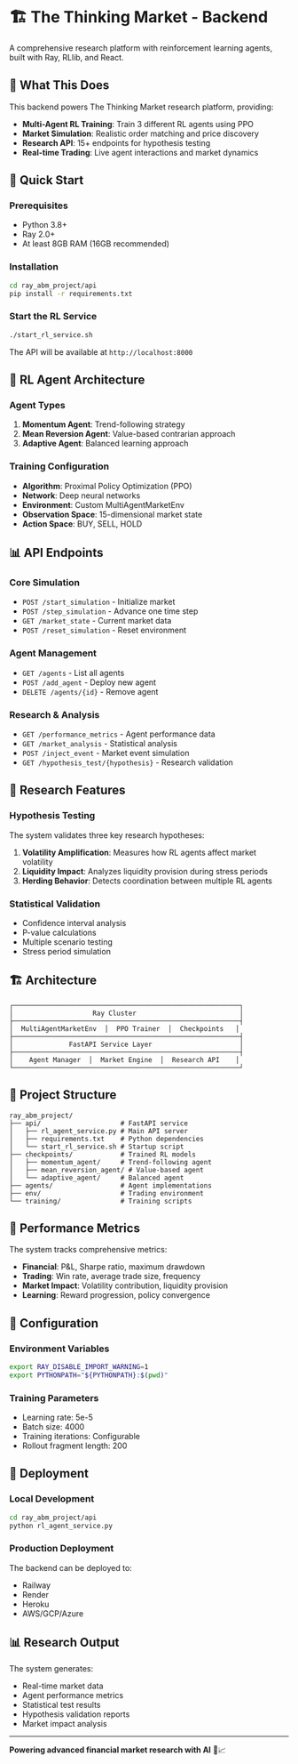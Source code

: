 # 🏗️ **The Thinking Market - Backend**

A comprehensive research platform with reinforcement learning agents, built with Ray, RLlib, and React.

## 🎯 **What This Does**

This backend powers The Thinking Market research platform, providing:

- **Multi-Agent RL Training**: Train 3 different RL agents using PPO
- **Market Simulation**: Realistic order matching and price discovery
- **Research API**: 15+ endpoints for hypothesis testing
- **Real-time Trading**: Live agent interactions and market dynamics

## 🚀 **Quick Start**

### Prerequisites
- Python 3.8+
- Ray 2.0+
- At least 8GB RAM (16GB recommended)

### Installation
```bash
cd ray_abm_project/api
pip install -r requirements.txt
```

### Start the RL Service
```bash
./start_rl_service.sh
```

The API will be available at `http://localhost:8000`

## 🧠 **RL Agent Architecture**

### Agent Types
1. **Momentum Agent**: Trend-following strategy
2. **Mean Reversion Agent**: Value-based contrarian approach  
3. **Adaptive Agent**: Balanced learning approach

### Training Configuration
- **Algorithm**: Proximal Policy Optimization (PPO)
- **Network**: Deep neural networks
- **Environment**: Custom MultiAgentMarketEnv
- **Observation Space**: 15-dimensional market state
- **Action Space**: BUY, SELL, HOLD

## 📊 **API Endpoints**

### Core Simulation
- `POST /start_simulation` - Initialize market
- `POST /step_simulation` - Advance one time step
- `GET /market_state` - Current market data
- `POST /reset_simulation` - Reset environment

### Agent Management  
- `GET /agents` - List all agents
- `POST /add_agent` - Deploy new agent
- `DELETE /agents/{id}` - Remove agent

### Research & Analysis
- `GET /performance_metrics` - Agent performance data
- `GET /market_analysis` - Statistical analysis
- `POST /inject_event` - Market event simulation
- `GET /hypothesis_test/{hypothesis}` - Research validation

## 🔬 **Research Features**

### Hypothesis Testing
The system validates three key research hypotheses:

1. **Volatility Amplification**: Measures how RL agents affect market volatility
2. **Liquidity Impact**: Analyzes liquidity provision during stress periods  
3. **Herding Behavior**: Detects coordination between multiple RL agents

### Statistical Validation
- Confidence interval analysis
- P-value calculations
- Multiple scenario testing
- Stress period simulation

## 🏗️ **Architecture**

```
┌─────────────────────────────────────────────────────────┐
│                    Ray Cluster                          │
├─────────────────────────────────────────────────────────┤
│  MultiAgentMarketEnv  │  PPO Trainer  │  Checkpoints   │
├─────────────────────────────────────────────────────────┤
│              FastAPI Service Layer                      │
├─────────────────────────────────────────────────────────┤
│    Agent Manager  │  Market Engine  │  Research API    │
└─────────────────────────────────────────────────────────┘
```

## 📁 **Project Structure**

```
ray_abm_project/
├── api/                    # FastAPI service
│   ├── rl_agent_service.py # Main API server
│   ├── requirements.txt    # Python dependencies
│   └── start_rl_service.sh # Startup script
├── checkpoints/            # Trained RL models
│   ├── momentum_agent/     # Trend-following agent
│   ├── mean_reversion_agent/ # Value-based agent
│   └── adaptive_agent/     # Balanced agent
├── agents/                 # Agent implementations
├── env/                    # Trading environment
└── training/               # Training scripts
```

## 🎯 **Performance Metrics**

The system tracks comprehensive metrics:

- **Financial**: P&L, Sharpe ratio, maximum drawdown
- **Trading**: Win rate, average trade size, frequency
- **Market Impact**: Volatility contribution, liquidity provision
- **Learning**: Reward progression, policy convergence

## 🔧 **Configuration**

### Environment Variables
```bash
export RAY_DISABLE_IMPORT_WARNING=1
export PYTHONPATH="${PYTHONPATH}:$(pwd)"
```

### Training Parameters
- Learning rate: 5e-5
- Batch size: 4000
- Training iterations: Configurable
- Rollout fragment length: 200

## 🚀 **Deployment**

### Local Development
```bash
cd ray_abm_project/api
python rl_agent_service.py
```

### Production Deployment
The backend can be deployed to:
- Railway
- Render  
- Heroku
- AWS/GCP/Azure

## 📊 **Research Output**

The system generates:
- Real-time market data
- Agent performance metrics
- Statistical test results
- Hypothesis validation reports
- Market impact analysis

---

**Powering advanced financial market research with AI** 🤖📈 